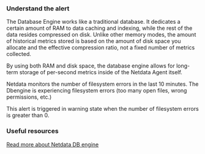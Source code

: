 ### Understand the alert

The Database Engine works like a traditional database. It dedicates a certain amount of RAM to data caching and indexing, while the rest of the data resides compressed on disk. Unlike other memory modes, the amount of historical metrics stored is based on the amount of disk space you allocate and the effective compression ratio, not a fixed number of metrics collected.

By using both RAM and disk space, the database engine allows for long-term storage of per-second metrics inside of the Netdata Agent itself.

Netdata monitors the number of filesystem errors in the last 10 minutes. The Dbengine is experiencing filesystem errors (too many open files, wrong permissions, etc.)

This alert is triggered in warning state when the number of filesystem errors is greater than 0.

### Useful resources

[Read more about Netdata DB engine](/src/database/README.md/engine)

